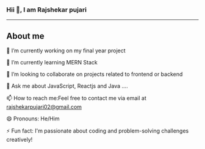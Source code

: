 ### Hii 👋, I am Rajshekar pujari
-------
## About me
 🔭 I’m currently working on my final year project
 
 🌱 I’m currently learning MERN Stack 
 
 👯 I’m looking to collaborate on  projects related to frontend or backend
 
 💬 Ask me about JavaScript, Reactjs and Java ....
 
 📫 How to reach me:Feel free to contact me via email at rajshekarpujari02@gmail.com
 
 😄 Pronouns: He/Him
 
 ⚡ Fun fact: I'm passionate about coding and problem-solving challenges creatively!

